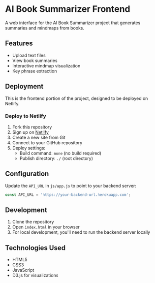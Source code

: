 # AI Book Summarizer Frontend

A web interface for the AI Book Summarizer project that generates summaries and mindmaps from books.

## Features
- Upload text files
- View book summaries
- Interactive mindmap visualization
- Key phrase extraction

## Deployment
This is the frontend portion of the project, designed to be deployed on Netlify.

### Deploy to Netlify
1. Fork this repository
2. Sign up on [Netlify](https://www.netlify.com/)
3. Create a new site from Git
4. Connect to your GitHub repository
5. Deploy settings:
   - Build command: `none` (no build required)
   - Publish directory: `./` (root directory)

## Configuration
Update the `API_URL` in `js/app.js` to point to your backend server:
```javascript
const API_URL = 'https://your-backend-url.herokuapp.com';
```

## Development
1. Clone the repository
2. Open `index.html` in your browser
3. For local development, you'll need to run the backend server locally

## Technologies Used
- HTML5
- CSS3
- JavaScript
- D3.js for visualizations
